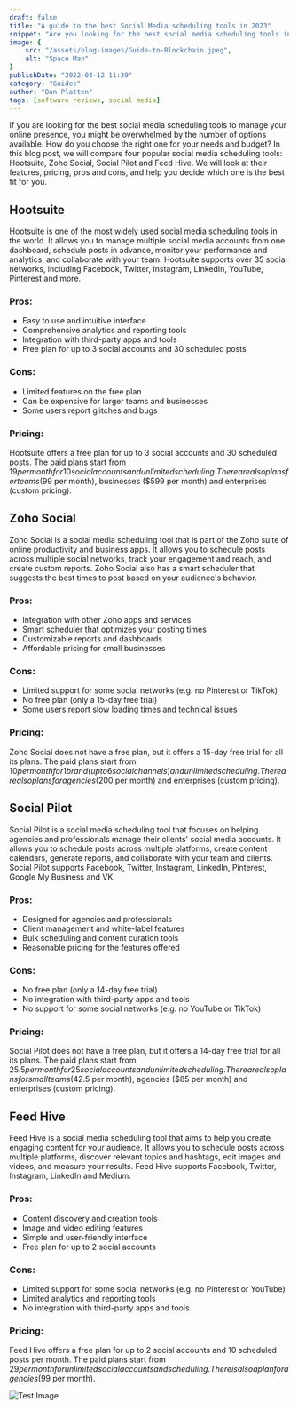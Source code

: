 ```yaml
---
draft: false
title: "A guide to the best Social Media scheduling tools in 2023"
snippet: "Are you looking for the best social media scheduling tools in 2023? In this article, we compare and contrast the top tools based on their features, pricing, reviews, and integrations."
image: {
    src: "/assets/blog-images/Guide-to-Blockchain.jpeg",
    alt: "Space Man"
}
publishDate: "2022-04-12 11:39"
category: "Guides"
author: "Dan Platten"
tags: [software reviews, social media]
---
```


If you are looking for the best social media scheduling tools to manage your online presence, you might be overwhelmed by the number of options available. How do you choose the right one for your needs and budget? In this blog post, we will compare four popular social media scheduling tools: Hootsuite, Zoho Social, Social Pilot and Feed Hive. We will look at their features, pricing, pros and cons, and help you decide which one is the best fit for you.

## Hootsuite
Hootsuite is one of the most widely used social media scheduling tools in the world. It allows you to manage multiple social media accounts from one dashboard, schedule posts in advance, monitor your performance and analytics, and collaborate with your team. Hootsuite supports over 35 social networks, including Facebook, Twitter, Instagram, LinkedIn, YouTube, Pinterest and more.

### Pros:
- Easy to use and intuitive interface
- Comprehensive analytics and reporting tools
- Integration with third-party apps and tools
- Free plan for up to 3 social accounts and 30 scheduled posts

### Cons:
- Limited features on the free plan
- Can be expensive for larger teams and businesses
- Some users report glitches and bugs

### Pricing:
Hootsuite offers a free plan for up to 3 social accounts and 30 scheduled posts. The paid plans start from $19 per month for 10 social accounts and unlimited scheduling. There are also plans for teams ($99 per month), businesses ($599 per month) and enterprises (custom pricing).

## Zoho Social
Zoho Social is a social media scheduling tool that is part of the Zoho suite of online productivity and business apps. It allows you to schedule posts across multiple social networks, track your engagement and reach, and create custom reports. Zoho Social also has a smart scheduler that suggests the best times to post based on your audience's behavior.

### Pros:
- Integration with other Zoho apps and services
- Smart scheduler that optimizes your posting times
- Customizable reports and dashboards
- Affordable pricing for small businesses

### Cons:
- Limited support for some social networks (e.g. no Pinterest or TikTok)
- No free plan (only a 15-day free trial)
- Some users report slow loading times and technical issues

### Pricing:
Zoho Social does not have a free plan, but it offers a 15-day free trial for all its plans. The paid plans start from $10 per month for 1 brand (up to 6 social channels) and unlimited scheduling. There are also plans for agencies ($200 per month) and enterprises (custom pricing).

## Social Pilot
Social Pilot is a social media scheduling tool that focuses on helping agencies and professionals manage their clients' social media accounts. It allows you to schedule posts across multiple platforms, create content calendars, generate reports, and collaborate with your team and clients. Social Pilot supports Facebook, Twitter, Instagram, LinkedIn, Pinterest, Google My Business and VK.

### Pros:
- Designed for agencies and professionals
- Client management and white-label features
- Bulk scheduling and content curation tools
- Reasonable pricing for the features offered

### Cons:
- No free plan (only a 14-day free trial)
- No integration with third-party apps and tools
- No support for some social networks (e.g. no YouTube or TikTok)

### Pricing:
Social Pilot does not have a free plan, but it offers a 14-day free trial for all its plans. The paid plans start from $25.5 per month for 25 social accounts and unlimited scheduling. There are also plans for small teams ($42.5 per month), agencies ($85 per month) and enterprises (custom pricing).

## Feed Hive
Feed Hive is a social media scheduling tool that aims to help you create engaging content for your audience. It allows you to schedule posts across multiple platforms, discover relevant topics and hashtags, edit images and videos, and measure your results. Feed Hive supports Facebook, Twitter, Instagram, LinkedIn and Medium.

### Pros:
- Content discovery and creation tools
- Image and video editing features
- Simple and user-friendly interface
- Free plan for up to 2 social accounts

### Cons:
- Limited support for some social networks (e.g. no Pinterest or YouTube)
- Limited analytics and reporting tools
- No integration with third-party apps and tools

### Pricing:
Feed Hive offers a free plan for up to 2 social accounts and 10 scheduled posts per month. The paid plans start from $29 per month for unlimited social accounts and scheduling. There is also a plan for agencies ($99 per month).

![Test Image](/assets/hero-alt.png)

